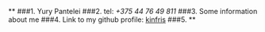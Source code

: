 **
###1. Yury Pantelei
###2. tel: *+375 44 76 49 811*
###3. Some information about me
###4. Link to my github profile: [kinfris](https://github.com/kinfris)
###5. 
**